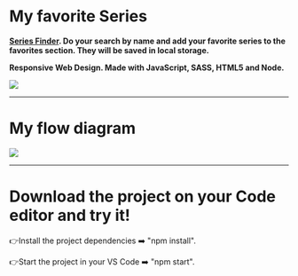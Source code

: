 # My favorite Series

<b>[Series Finder](https://barbaramoran.github.io/my-favorite-series/). Do your search by name and add your favorite series to the favorites section. They will be saved in local storage. 

Responsive Web Design.
Made with JavaScript, SASS, HTML5 and Node.</b>

<a target="_blank" href="https://barbaramoran.github.io/my-favorite-series/"><img src="https://i.postimg.cc/GhLKxjt7/Be-Funky-collage.jpg"/></a>

***
# My flow diagram

<img src="https://i.postimg.cc/GhSD5SST/evaluacion.png"/>

***
# Download the project on your Code editor and try it!

👉Install the project dependencies ➡️ "npm install".

👉Start the project in your VS Code ➡️ "npm start".
